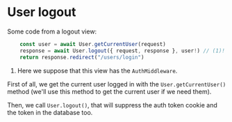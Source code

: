 # User logout

Some code from a logout view:
```ts
    const user = await User.getCurrentUser(request)
    response = await User.logout({ request, response }, user!) // (1)!
    return response.redirect("/users/login")
```

1. Here we suppose that this view has the `AuthMiddleware`.

First of all, we get the current user logged in with the `User.getCurrentUser()` method (we'll use this method to get the current user if we need them).

Then, we call `User.logout()`, that will suppress the auth token cookie and the token in the database too.
